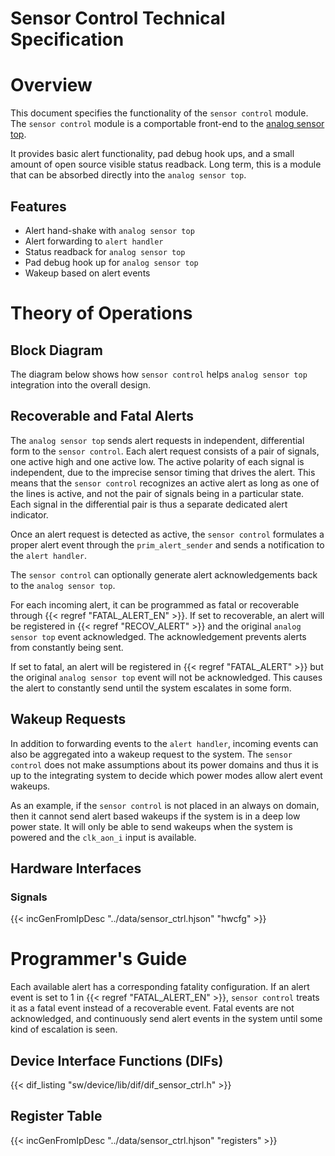 # Sensor Control Technical Specification

# Overview

This document specifies the functionality of the `sensor control` module.
The `sensor control` module is a comportable front-end to the [analog sensor top](../ast/README.md).

It provides basic alert functionality, pad debug hook ups, and a small amount of open source visible status readback.
Long term, this is a module that can be absorbed directly into the `analog sensor top`.

## Features

- Alert hand-shake with `analog sensor top`
- Alert forwarding to `alert handler`
- Status readback for `analog sensor top`
- Pad debug hook up for `analog sensor top`
- Wakeup based on alert events

# Theory of Operations

## Block Diagram

The diagram below shows how `sensor control` helps `analog sensor top` integration into the overall design.

## Recoverable and Fatal Alerts

The `analog sensor top` sends alert requests in independent, differential form to the `sensor control`.
Each alert request consists of a pair of signals, one active high and one active low.
The active polarity of each signal is independent, due to the imprecise sensor timing that drives the alert.
This means that the `sensor control` recognizes an active alert as long as one of the lines is active, and not the pair of signals being in a particular state.
Each signal in the differential pair is thus a separate dedicated alert indicator.

Once an alert request is detected as active, the `sensor control` formulates a proper alert event through the `prim_alert_sender` and sends a notification to the `alert handler`.

The `sensor control` can optionally generate alert acknowledgements back to the `analog sensor top`.

For each incoming alert, it can be programmed as fatal or recoverable through {{< regref "FATAL_ALERT_EN" >}}.
If set to recoverable, an alert will be registered in {{< regref "RECOV_ALERT" >}} and the original `analog sensor top` event acknowledged.
The acknowledgement prevents alerts from constantly being sent.

If set to fatal, an alert will be registered in {{< regref "FATAL_ALERT" >}} but the original `analog sensor top` event will not be acknowledged.
This causes the alert to constantly send until the system escalates in some form.

## Wakeup Requests

In addition to forwarding events to the `alert handler`, incoming events can also be aggregated into a wakeup request to the system.
The `sensor control` does not make assumptions about its power domains and thus it is up to the integrating system to decide which power modes allow alert event wakeups.

As an example, if the `sensor control` is not placed in an always on domain, then it cannot send alert based wakeups if the system is in a deep low power state.
It will only be able to send wakeups when the system is powered and the `clk_aon_i` input is available.

## Hardware Interfaces

### Signals

{{< incGenFromIpDesc "../data/sensor_ctrl.hjson" "hwcfg" >}}

# Programmer's Guide

Each available alert has a corresponding fatality configuration.
If an alert event is set to 1 in {{< regref "FATAL_ALERT_EN" >}}, `sensor control` treats it as a fatal event instead of a recoverable event.
Fatal events are not acknowledged, and continuously send alert events in the system until some kind of escalation is seen.

## Device Interface Functions (DIFs)

{{< dif_listing "sw/device/lib/dif/dif_sensor_ctrl.h" >}}

## Register Table

{{< incGenFromIpDesc "../data/sensor_ctrl.hjson" "registers" >}}
